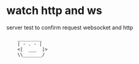 # watch http and ws

server test to confirm request websocket and http

```
    _________
    | - . - |
    <|  ___  |>
    \\_______/
    
```
